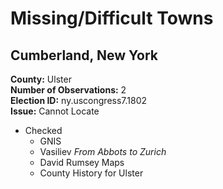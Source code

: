 # Missing/Difficult Towns

## Cumberland, New York
**County:** Ulster  
**Number of Observations:** 2  
**Election ID:** ny.uscongress7.1802  
**Issue:** Cannot Locate  
 
* Checked  
	* GNIS
	* Vasiliev *From Abbots to Zurich*
	* David Rumsey Maps
	* County History for Ulster

